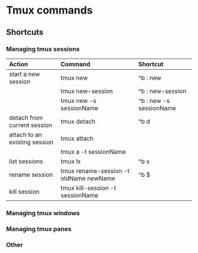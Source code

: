 # Tmux commands

## Shortcuts

### Managing tmux sessions

| Action | Command | Shortcut |
|:-------|:---------|:-------------------|
| start a new session | tmux new  | ^b : new |
| | tmux new-session | ^b : new-session | 
| | tmux new -s sessionName | ^b : new -s sessionName |
| detach from current session | tmux detach | ^b d |
| attach to an existing session | tmux attach | |
| | tmux a -t sessionName | |
| list sessions | tmux ls | ^b s |
| rename session | tmux rename-session -t oldName newName| ^b $ |
| kill session | tmux kill-session -t sessionName | | 

### Managing tmux windows



### Managing tmux panes


### Other 
